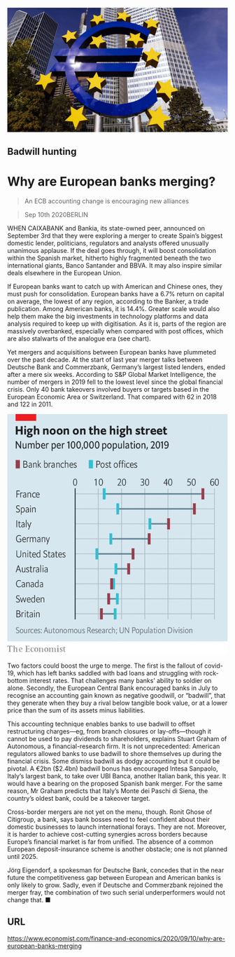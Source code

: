![](./images/20200912_FNP503.jpg)

## Badwill hunting

# Why are European banks merging?

> An ECB accounting change is encouraging new alliances

> Sep 10th 2020BERLIN

WHEN CAIXABANK and Bankia, its state-owned peer, announced on September 3rd that they were exploring a merger to create Spain’s biggest domestic lender, politicians, regulators and analysts offered unusually unanimous applause. If the deal goes through, it will boost consolidation within the Spanish market, hitherto highly fragmented beneath the two international giants, Banco Santander and BBVA. It may also inspire similar deals elsewhere in the European Union.

If European banks want to catch up with American and Chinese ones, they must push for consolidation. European banks have a 6.7% return on capital on average, the lowest of any region, according to the Banker, a trade publication. Among American banks, it is 14.4%. Greater scale would also help them make the big investments in technology platforms and data analysis required to keep up with digitisation. As it is, parts of the region are massively overbanked, especially when compared with post offices, which are also stalwarts of the analogue era (see chart).

Yet mergers and acquisitions between European banks have plummeted over the past decade. At the start of last year merger talks between Deutsche Bank and Commerzbank, Germany’s largest listed lenders, ended after a mere six weeks. According to S&P Global Market Intelligence, the number of mergers in 2019 fell to the lowest level since the global financial crisis. Only 40 bank takeovers involved buyers or targets based in the European Economic Area or Switzerland. That compared with 62 in 2018 and 122 in 2011.



![](./images/20200912_FNC511.png)

Two factors could boost the urge to merge. The first is the fallout of covid-19, which has left banks saddled with bad loans and struggling with rock-bottom interest rates. That challenges many banks’ ability to soldier on alone. Secondly, the European Central Bank encouraged banks in July to recognise an accounting gain known as negative goodwill, or “badwill”, that they generate when they buy a rival below tangible book value, or at a lower price than the sum of its assets minus liabilities.

This accounting technique enables banks to use badwill to offset restructuring charges—eg, from branch closures or lay-offs—though it cannot be used to pay dividends to shareholders, explains Stuart Graham of Autonomous, a financial-research firm. It is not unprecedented: American regulators allowed banks to use badwill to shore themselves up during the financial crisis. Some dismiss badwill as dodgy accounting but it could be pivotal. A €2bn ($2.4bn) badwill bonus has encouraged Intesa Sanpaolo, Italy’s largest bank, to take over UBI Banca, another Italian bank, this year. It would have a bearing on the proposed Spanish bank merger. For the same reason, Mr Graham predicts that Italy’s Monte dei Paschi di Siena, the country’s oldest bank, could be a takeover target.

Cross-border mergers are not yet on the menu, though. Ronit Ghose of Citigroup, a bank, says bank bosses need to feel confident about their domestic businesses to launch international forays. They are not. Moreover, it is harder to achieve cost-cutting synergies across borders because Europe’s financial market is far from unified. The absence of a common European deposit-insurance scheme is another obstacle; one is not planned until 2025.

Jörg Eigendorf, a spokesman for Deutsche Bank, concedes that in the near future the competitiveness gap between European and American banks is only likely to grow. Sadly, even if Deutsche and Commerzbank rejoined the merger fray, the combination of two such serial underperformers would not change that. ■

## URL

https://www.economist.com/finance-and-economics/2020/09/10/why-are-european-banks-merging
